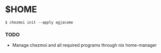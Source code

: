 # \$HOME

```
$ chezmoi init --apply agjacome
```

### TODO

- Manage chezmoi and all required programs through nix home-manager
